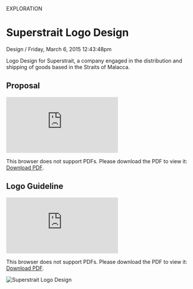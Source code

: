 <p class="type">EXPLORATION</p>

# Superstrait Logo Design

<p class="meta">Design  /  Friday, March 6, 2015 12:43:48pm</p>

Logo Design for Superstrait, a company engaged in the distribution and shipping of goods based in the Straits of Malacca.

## Proposal

<object data="https://farooq-agent.web.app/assets/images/works/details/83-superstrait-logo-design/superstraits-logo_design_proposal.pdf" type="application/pdf" width="" height="">
    <embed src="https://farooq-agent.web.app/assets/images/works/details/83-superstrait-logo-design/superstraits-logo_design_proposal.pdf">
        <p>This browser does not support PDFs. Please download the PDF to view it: <a href="https://farooq-agent.web.app/assets/images/works/details/83-superstrait-logo-design/superstraits-logo_design_proposal.pdf" target="_blank">Download PDF</a>.</p>
    </embed>
</object>

## Logo Guideline

<object data="https://farooq-agent.web.app/assets/images/works/details/83-superstrait-logo-design/superstraits-brandguidelines-Bahasa_Indonesia.pdf" type="application/pdf" width="" height="">
    <embed src="https://farooq-agent.web.app/assets/images/works/details/83-superstrait-logo-design/superstraits-brandguidelines-Bahasa_Indonesia.pdf">
        <p>This browser does not support PDFs. Please download the PDF to view it: <a href="https://farooq-agent.web.app/assets/images/works/details/83-superstrait-logo-design/superstraits-brandguidelines-Bahasa_Indonesia.pdf" target="_blank">Download PDF</a>.</p>
    </embed>
</object>

![Superstrait Logo Design](https://farooq-agent.web.app/assets/images/works/large/kd31xZy1_work_image.png)
